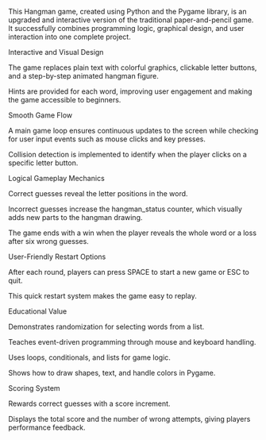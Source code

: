 This Hangman game, created using Python and the Pygame library, is an upgraded and interactive version of the traditional paper-and-pencil game. It successfully combines programming logic, graphical design, and user interaction into one complete project.

Interactive and Visual Design

The game replaces plain text with colorful graphics, clickable letter buttons, and a step-by-step animated hangman figure.

Hints are provided for each word, improving user engagement and making the game accessible to beginners.

Smooth Game Flow

A main game loop ensures continuous updates to the screen while checking for user input events such as mouse clicks and key presses.

Collision detection is implemented to identify when the player clicks on a specific letter button.

Logical Gameplay Mechanics

Correct guesses reveal the letter positions in the word.

Incorrect guesses increase the hangman_status counter, which visually adds new parts to the hangman drawing.

The game ends with a win when the player reveals the whole word or a loss after six wrong guesses.

User-Friendly Restart Options

After each round, players can press SPACE to start a new game or ESC to quit.

This quick restart system makes the game easy to replay.

Educational Value

Demonstrates randomization for selecting words from a list.

Teaches event-driven programming through mouse and keyboard handling.

Uses loops, conditionals, and lists for game logic.

Shows how to draw shapes, text, and handle colors in Pygame.

Scoring System

Rewards correct guesses with a score increment.

Displays the total score and the number of wrong attempts, giving players performance feedback.


